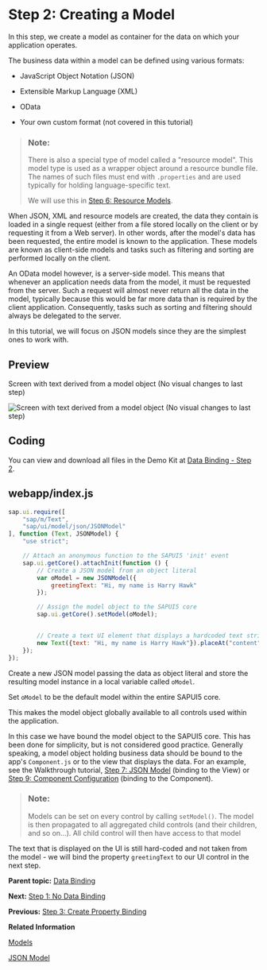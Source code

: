 <!-- loio5278bfd38f3940b192df0e39f2fb33b3 -->

# Step 2: Creating a Model

In this step, we create a model as container for the data on which your application operates.

The business data within a model can be defined using various formats:

-   JavaScript Object Notation \(JSON\)

-   Extensible Markup Language \(XML\)

-   OData

-   Your own custom format \(not covered in this tutorial\)


> ### Note:  
> There is also a special type of model called a "resource model". This model type is used as a wrapper object around a resource bundle file. The names of such files must end with `.properties` and are used typically for holding language-specific text.
> 
> We will use this in [Step 6: Resource Models](step-6-resource-models-9790d9a.md).

When JSON, XML and resource models are created, the data they contain is loaded in a single request \(either from a file stored locally on the client or by requesting it from a Web server\). In other words, after the model's data has been requested, the entire model is known to the application. These models are known as client-side models and tasks such as filtering and sorting are performed locally on the client.

An OData model however, is a server-side model. This means that whenever an application needs data from the model, it must be requested from the server. Such a request will almost never return all the data in the model, typically because this would be far more data than is required by the client application. Consequently, tasks such as sorting and filtering should always be delegated to the server.

In this tutorial, we will focus on JSON models since they are the simplest ones to work with.



## Preview

   
  
<a name="loio5278bfd38f3940b192df0e39f2fb33b3__fig_r1j_pst_mr"/>Screen with text derived from a model object \(No visual changes to last step\)

 ![](images/Tutorial_Data_Binding_Step_1_6d391d5.png "Screen with text derived from a model object (No visual changes to last
					step)") 



## Coding

You can view and download all files in the Demo Kit at [Data Binding - Step 2](https://ui5.sap.com/#/entity/sap.ui.core.tutorial.databinding/sample/sap.ui.core.tutorial.databinding.02).



## webapp/index.js

```js
sap.ui.require([
	"sap/m/Text",
	"sap/ui/model/json/JSONModel"
], function (Text, JSONModel) {
	"use strict";

	// Attach an anonymous function to the SAPUI5 'init' event
	sap.ui.getCore().attachInit(function () {
		// Create a JSON model from an object literal
		var oModel = new JSONModel({
			greetingText: "Hi, my name is Harry Hawk"
		});

		// Assign the model object to the SAPUI5 core
		sap.ui.getCore().setModel(oModel);


		// Create a text UI element that displays a hardcoded text string
		new Text({text: "Hi, my name is Harry Hawk"}).placeAt("content");
	});
});

```

Create a new JSON model passing the data as object literal and store the resulting model instance in a local variable called `oModel`.

Set `oModel` to be the default model within the entire SAPUI5 core.

This makes the model object globally available to all controls used within the application.

In this case we have bound the model object to the SAPUI5 core. This has been done for simplicity, but is not considered good practice. Generally speaking, a model object holding business data should be bound to the app's `Component.js` or to the view that displays the data. For an example, see the Walkthrough tutorial, [Step 7: JSON Model](step-7-json-model-70ef981.md) \(binding to the View\) or [Step 9: Component Configuration](step-9-component-configuration-4cfa608.md) \(binding to the Component\).

> ### Note:  
> Models can be set on every control by calling `setModel()`. The model is then propagated to all aggregated child controls \(and their children, and so on…\). All child control will then have access to that model

The text that is displayed on the UI is still hard-coded and not taken from the model - we will bind the property `greetingText` to our UI control in the next step.

**Parent topic:** [Data Binding](data-binding-e531093.md "In this tutorial, we will explain the concepts of data binding in SAPUI5.")

**Next:** [Step 1: No Data Binding](step-1-no-data-binding-4cde849.md "In this step, we simply place some text on the screen using a standard sap.m.Text control. The text in this control is a hard-coded part of the control's definition; therefore, this is not an example of data binding!")

**Previous:** [Step 3: Create Property Binding](step-3-create-property-binding-d70e989.md "Although there is no visible difference, the text on the screen is now derived from model data.")

**Related Information**  


[Models](../04_Essentials/models-e1b6259.md "A model in the Model View Controller concept holds the data and provides methods to retrieve the data from the database and to set and update data.")

[JSON Model](../04_Essentials/json-model-96804e3.md#loio96804e3315ff440aa0a50fd290805116 "The JSON model can be used to bind controls to JavaScript object data, which is usually serialized in the JSON format.")

